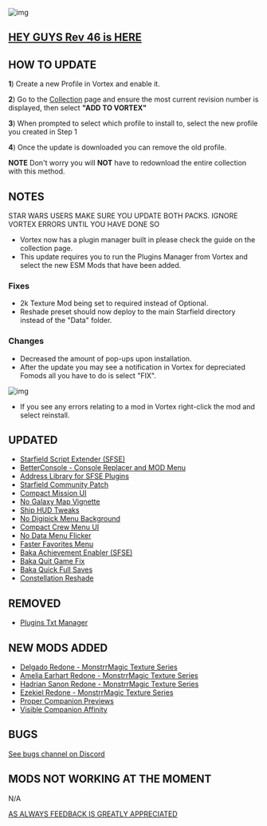 ![img](https://s11.gifyu.com/images/SgCoI.png)

## [HEY GUYS Rev 46 is HERE](https://)

## HOW TO UPDATE

**1**) Create a new Profile in Vortex and enable it.

**2**) Go to the [Collection](https://next.nexusmods.com/starfield/collections/npk3lv?utm_source=copy\&utm_medium=social\&utm_campaign=share_collection) page and ensure the most current revision number is displayed, then select **"ADD TO VORTEX"**

**3**) When prompted to select which profile to install to, select the new profile you created in Step 1

**4**) Once the update is downloaded you can remove the old profile.

**NOTE** Don't worry you will **NOT** have to redownload the entire collection with this method.

## NOTES

STAR WARS USERS MAKE SURE YOU UPDATE BOTH PACKS. IGNORE VORTEX ERRORS UNTIL YOU HAVE DONE SO

- Vortex now has a plugin manager built in please check the guide on the collection page.
- This update requires you to run the Plugins Manager from Vortex and select the new ESM Mods that have been added.

### Fixes

- 2k Texture Mod being set to required instead of Optional.
- Reshade preset should now deploy to the main Starfield directory instead of the "Data" folder.

### Changes

- Decreased the amount of pop-ups upon installation.
- After the update you may see a notification in Vortex for depreciated Fomods all you have to do is select "FIX".

![img](https://s5.gifyu.com/images/SiMCn.png)

- If you see any errors relating to a mod in Vortex right-click the mod and select reinstall.

## UPDATED

- [Starfield Script Extender (SFSE)](https://www.nexusmods.com/starfield/mods/106?tab=description)
- [BetterConsole - Console Replacer and MOD Menu](https://www.nexusmods.com/starfield/mods/3683?tab=description)
- [Address Library for SFSE Plugins](https://www.nexusmods.com/starfield/mods/3256)
- [Starfield Community Patch](https://www.nexusmods.com/starfield/mods/1)
- [Compact Mission UI](https://www.nexusmods.com/starfield/mods/682)
- [No Galaxy Map Vignette](https://www.nexusmods.com/starfield/mods/1268?tab=description)
- [Ship HUD Tweaks](https://www.nexusmods.com/starfield/mods/5518)
- [No Digipick Menu Background](https://www.nexusmods.com/starfield/mods/3744)
- [Compact Crew Menu UI](https://www.nexusmods.com/starfield/mods/3014)
- [No Data Menu Flicker](https://www.nexusmods.com/starfield/mods/1425)
- [Faster Favorites Menu](https://www.nexusmods.com/starfield/mods/1581)
- [Baka Achievement Enabler (SFSE)](https://www.nexusmods.com/starfield/mods/658)
- [Baka Quit Game Fix](https://www.nexusmods.com/starfield/mods/1662)
- [Baka Quick Full Saves](https://www.nexusmods.com/starfield/mods/1750)
- [Constellation Reshade](https://www.nexusmods.com/starfield/mods/103?tab=description)

## REMOVED

- [Plugins Txt Manager](https://www.nexusmods.com/starfield/mods/6871?tab=description)

## NEW MODS ADDED

- [Delgado Redone - MonstrrMagic Texture Series](https://www.nexusmods.com/starfield/mods/7536)
- [Amelia Earhart Redone - MonstrrMagic Texture Series](https://www.nexusmods.com/starfield/mods/7534)
- [Hadrian Sanon Redone - MonstrrMagic Texture Series](https://www.nexusmods.com/starfield/mods/7537)
- [Ezekiel Redone - MonstrrMagic Texture Series](https://www.nexusmods.com/starfield/mods/7535)
- [Proper Companion Previews](https://www.nexusmods.com/starfield/mods/7591?tab=description)
- [Visible Companion Affinity](https://www.nexusmods.com/starfield/mods/7028?tab=description)

## BUGS

[See bugs channel on Discord](https://discord.gg/xZNztPjA2u)

## MODS NOT WORKING AT THE MOMENT

N/A

[AS ALWAYS FEEDBACK IS GREATLY APPRECIATED](https://)

